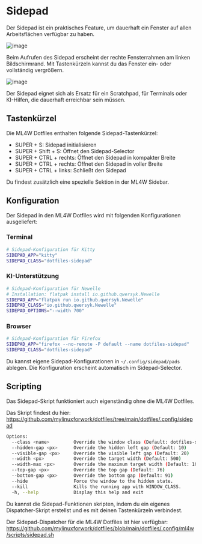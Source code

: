 # Sidepad

Der Sidepad ist ein praktisches Feature, um dauerhaft ein Fenster auf allen Arbeitsflächen verfügbar zu haben.

![image](/sidepad-open.jpg)

Beim Aufrufen des Sidepad erscheint der rechte Fensterrahmen am linken Bildschirmrand. Mit Tastenkürzeln kannst du das Fenster ein- oder vollständig vergrößern.

![image](/sidepad-closed.jpg)

Der Sidepad eignet sich als Ersatz für ein Scratchpad, für Terminals oder KI-Hilfen, die dauerhaft erreichbar sein müssen.

## Tastenkürzel

Die ML4W Dotfiles enthalten folgende Sidepad-Tastenkürzel:

- SUPER + S: Sidepad initialisieren
- SUPER + Shift + S: Öffnet den Sidepad-Selector
- SUPER + CTRL + rechts: Öffnet den Sidepad in kompakter Breite
- SUPER + CTRL + rechts: Öffnet den Sidepad in voller Breite
- SUPER + CTRL + links: Schließt den Sidepad

Du findest zusätzlich eine spezielle Sektion in der ML4W Sidebar.

## Konfiguration

Der Sidepad in den ML4W Dotfiles wird mit folgenden Konfigurationen ausgeliefert:

### Terminal

```sh
# Sidepad-Konfiguration für Kitty
SIDEPAD_APP="kitty"
SIDEPAD_CLASS="dotfiles-sidepad"
```

### KI-Unterstützung

```sh
# Sidepad-Konfiguration für Newelle
# Installation: flatpak install io.github.qwersyk.Newelle
SIDEPAD_APP="flatpak run io.github.qwersyk.Newelle"
SIDEPAD_CLASS="io.github.qwersyk.Newelle"
SIDEPAD_OPTIONS="--width 700"
```
### Browser

```sh
# Sidepad-Konfiguration für Firefox
SIDEPAD_APP="firefox --no-remote -P default --name dotfiles-sidepad"
SIDEPAD_CLASS="dotfiles-sidepad"
```

Du kannst eigene Sidepad-Konfigurationen in `~/.config/sidepad/pads` ablegen. Die Konfiguration erscheint automatisch im Sidepad-Selector.

## Scripting

Das Sidepad-Skript funktioniert auch eigenständig ohne die ML4W Dotfiles.

Das Skript findest du hier: https://github.com/mylinuxforwork/dotfiles/tree/main/dotfiles/.config/sidepad

```sh
Options:
  --class <name>         Override the window class (Default: dotfiles-sidepad)
  --hidden-gap <px>      Override the hidden left gap (Default: 10)
  --visible-gap <px>     Override the visible left gap (Default: 20)
  --width <px>           Override the target width (Default: 500)
  --width-max <px>       Override the maximum target width (Default: 1000)
  --top-gap <px>         Override the top gap (Default: 76)
  --bottom-gap <px>      Override the bottom gap (Default: 91)
  --hide                 Force the window to the hidden state.
  --kill                 Kills the running app with WINDOW_CLASS.
  -h, --help             Display this help and exit
```

Du kannst die Sidepad-Funktionen skripten, indem du ein eigenes Dispatcher-Skript erstellst und es mit deinen Tastenkürzeln verbindest.

Der Sidepad-Dispatcher für die ML4W Dotfiles ist hier verfügbar: https://github.com/mylinuxforwork/dotfiles/blob/main/dotfiles/.config/ml4w/scripts/sidepad.sh


